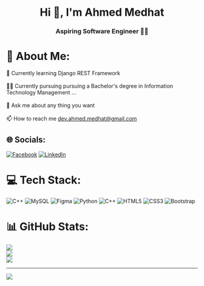 <h1 align="center">Hi 👋, I'm Ahmed Medhat</h1>
<h3 align="center">Aspiring Software Engineer 👨‍💻</h3>

# 💫 About Me:
🌱 Currently learning Django REST Framework<br><br>👨‍💻 Currently pursuing pursuing a Bachelor's degree in Information Technology Management ...<br><br>💬 Ask me about any thing you want<br><br>📫 How to reach me dev.ahmed.medhat@gmail.com


## 🌐 Socials:
[![Facebook](https://img.shields.io/badge/Facebook-%231877F2.svg?logo=Facebook&logoColor=white)](https://facebook.com/https://facebook.com/share/1H82VHFqEy) [![LinkedIn](https://img.shields.io/badge/LinkedIn-%230077B5.svg?logo=linkedin&logoColor=white)](https://linkedin.com/in/https://www.linkedin.com/in/devahmedmedhat) 

# 💻 Tech Stack:
![C++](https://img.shields.io/badge/c++-%2300599C.svg?style=for-the-badge&logo=c%2B%2B&logoColor=white) ![MySQL](https://img.shields.io/badge/mysql-4479A1.svg?style=for-the-badge&logo=mysql&logoColor=white) ![Figma](https://img.shields.io/badge/figma-%23F24E1E.svg?style=for-the-badge&logo=figma&logoColor=white) ![Python](https://img.shields.io/badge/python-3670A0?style=for-the-badge&logo=python&logoColor=ffdd54) ![C++](https://img.shields.io/badge/c++-%2300599C.svg?style=for-the-badge&logo=c%2B%2B&logoColor=white) ![HTML5](https://img.shields.io/badge/html5-%23E34F26.svg?style=for-the-badge&logo=html5&logoColor=white) ![CSS3](https://img.shields.io/badge/css3-%231572B6.svg?style=for-the-badge&logo=css3&logoColor=white) ![Bootstrap](https://img.shields.io/badge/bootstrap-%238511FA.svg?style=for-the-badge&logo=bootstrap&logoColor=white)
# 📊 GitHub Stats:
![](https://github-readme-stats.vercel.app/api?username=Ahmed-Mana3&theme=dark&hide_border=false&include_all_commits=false&count_private=false)<br/>
![](https://nirzak-streak-stats.vercel.app/?user=Ahmed-Mana3&theme=dark&hide_border=false)<br/>
![](https://github-readme-stats.vercel.app/api/top-langs/?username=Ahmed-Mana3&theme=dark&hide_border=false&include_all_commits=false&count_private=false&layout=compact)

---
[![](https://visitcount.itsvg.in/api?id=Ahmed-Mana3&icon=0&color=0)](https://visitcount.itsvg.in)

<!-- Proudly created with GPRM ( https://gprm.itsvg.in ) -->



